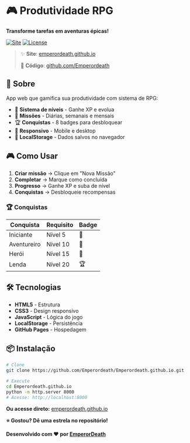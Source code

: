 # 🎮 Produtividade RPG

**Transforme tarefas em aventuras épicas!**

[![Site](https://img.shields.io/badge/🌐_Site-Online-brightgreen)](https://emperordeath.github.io/)
[![License](https://img.shields.io/badge/📄_License-MIT-blue)](LICENSE)

> ✨ **Site**: [emperordeath.github.io](https://emperordeath.github.io/)
> 
> 📂 **Código**: [github.com/Emperordeath](https://github.com/Emperordeath/Emperordeath.github.io)

## 🚀 Sobre

App web que gamifica sua produtividade com sistema de RPG:
- 🎯 **Sistema de níveis** - Ganhe XP e evolua
- 📝 **Missões** - Diárias, semanais e mensais  
- 🏆 **Conquistas** - 8 badges para desbloquear
- 📱 **Responsivo** - Mobile e desktop
- 💾 **LocalStorage** - Dados salvos no navegador

## 🎮 Como Usar

1. **Criar missão** → Clique em "Nova Missão"
2. **Completar** → Marque como concluída
3. **Progresso** → Ganhe XP e suba de nível
4. **Conquistas** → Desbloqueie recompensas

### 🏆 Conquistas
| Conquista | Requisito | Badge |
|-----------|-----------|-------|
| Iniciante | Nível 5 | 🥉 |
| Aventureiro | Nível 10 | 🥈 |
| Herói | Nível 15 | 🥇 |
| Lenda | Nível 20 | 🏆 |

## 🛠️ Tecnologias

- **HTML5** - Estrutura
- **CSS3** - Design responsivo  
- **JavaScript** - Lógica do jogo
- **LocalStorage** - Persistência
- **GitHub Pages** - Hospedagem

## 📦 Instalação

```bash
# Clone
git clone https://github.com/Emperordeath/Emperordeath.github.io.git

# Execute
cd Emperordeath.github.io
python -m http.server 8000
# Acesse: http://localhost:8000
```

**Ou acesse direto:** [emperordeath.github.io](https://emperordeath.github.io/)

**⭐ Gostou? Dê uma estrela no repositório!**

**Desenvolvido com ❤️ por [EmperorDeath](https://github.com/Emperordeath)**
